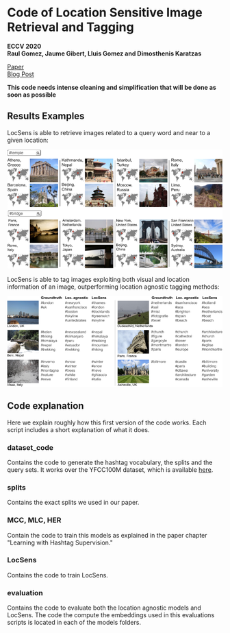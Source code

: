 # Code of Location Sensitive Image Retrieval and Tagging

**ECCV 2020**  
**Raul Gomez, Jaume Gibert, Lluis Gomez and Dimosthenis Karatzas**    

[Paper](https://arxiv.org/abs/2007.03375)  
[Blog Post](https://gombru.github.io/2020/06/03/LocSens/)

**This code needs intense cleaning and simplification that will be done as soon as possible**

## Results Examples

LocSens is able to retrieve images related to a query word and near to a given location:  

![](results/retrieval_results.png)

LocSens is able to tag images exploiting both visual and location information of an image, outperforming location agnostic tagging methods:  

![](results/tagging_results.png)


## Code explanation

Here we explain roughly how this first version of the code works. Each script includes a short explanation of what it does.

### dataset_code
Contains the code to generate the hashtag vocabulary, the splits and the query sets. It works over the YFCC100M dataset, which is available [here](https://multimediacommons.wordpress.com/yfcc100m-core-dataset/).

### splits
Contains the exact splits we used in our paper.

### MCC, MLC, HER
Contain the code to train this models as explained in the paper chapter "Learning with Hashtag Supervision." 

### LocSens
Contains the code to train LocSens.

### evaluation
Contains the code to evaluate both the location agnostic models and LocSens. The code the compute the embeddings used in this evaluations scripts is located in each of the models folders.



